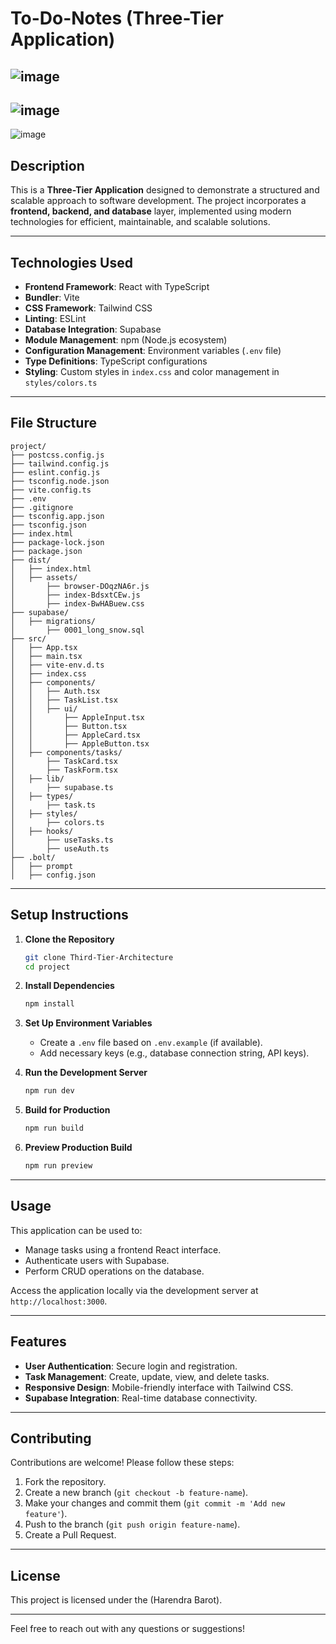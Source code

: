 # To-Do-Notes (Three-Tier Application)
![image](https://github.com/user-attachments/assets/8dc0673c-a016-436b-95ad-4b3389a04c30)
---
![image](https://github.com/user-attachments/assets/e2d3693b-b1bb-472e-8038-21712809863c)
---
![image](https://github.com/user-attachments/assets/aebb6280-b79a-4cad-8bcc-536af3a0f012)

## Description
This is a **Three-Tier Application** designed to demonstrate a structured and scalable approach to software development. The project incorporates a **frontend, backend, and database** layer, implemented using modern technologies for efficient, maintainable, and scalable solutions.

---

## Technologies Used
- **Frontend Framework**: React with TypeScript
- **Bundler**: Vite
- **CSS Framework**: Tailwind CSS
- **Linting**: ESLint
- **Database Integration**: Supabase
- **Module Management**: npm (Node.js ecosystem)
- **Configuration Management**: Environment variables (`.env` file)
- **Type Definitions**: TypeScript configurations
- **Styling**: Custom styles in `index.css` and color management in `styles/colors.ts`

---

## File Structure
```
project/
├── postcss.config.js
├── tailwind.config.js
├── eslint.config.js
├── tsconfig.node.json
├── vite.config.ts
├── .env
├── .gitignore
├── tsconfig.app.json
├── tsconfig.json
├── index.html
├── package-lock.json
├── package.json
├── dist/
│   ├── index.html
│   ├── assets/
│       ├── browser-DOqzNA6r.js
│       ├── index-BdsxtCEw.js
│       ├── index-BwHABuew.css
├── supabase/
│   ├── migrations/
│       ├── 0001_long_snow.sql
├── src/
│   ├── App.tsx
│   ├── main.tsx
│   ├── vite-env.d.ts
│   ├── index.css
│   ├── components/
│   │   ├── Auth.tsx
│   │   ├── TaskList.tsx
│   │   ├── ui/
│   │       ├── AppleInput.tsx
│   │       ├── Button.tsx
│   │       ├── AppleCard.tsx
│   │       ├── AppleButton.tsx
│   ├── components/tasks/
│       ├── TaskCard.tsx
│       ├── TaskForm.tsx
│   ├── lib/
│       ├── supabase.ts
│   ├── types/
│       ├── task.ts
│   ├── styles/
│       ├── colors.ts
│   ├── hooks/
│       ├── useTasks.ts
│       ├── useAuth.ts
├── .bolt/
│   ├── prompt
│   ├── config.json
```

---

## Setup Instructions
1. **Clone the Repository**
   ```bash
   git clone Third-Tier-Architecture
   cd project
   ```

2. **Install Dependencies**
   ```bash
   npm install
   ```

3. **Set Up Environment Variables**
   - Create a `.env` file based on `.env.example` (if available).
   - Add necessary keys (e.g., database connection string, API keys).

4. **Run the Development Server**
   ```bash
   npm run dev
   ```

5. **Build for Production**
   ```bash
   npm run build
   ```

6. **Preview Production Build**
   ```bash
   npm run preview
   ```

---

## Usage
This application can be used to:
- Manage tasks using a frontend React interface.
- Authenticate users with Supabase.
- Perform CRUD operations on the database.

Access the application locally via the development server at `http://localhost:3000`.

---

## Features
- **User Authentication**: Secure login and registration.
- **Task Management**: Create, update, view, and delete tasks.
- **Responsive Design**: Mobile-friendly interface with Tailwind CSS.
- **Supabase Integration**: Real-time database connectivity.

---

## Contributing
Contributions are welcome! Please follow these steps:
1. Fork the repository.
2. Create a new branch (`git checkout -b feature-name`).
3. Make your changes and commit them (`git commit -m 'Add new feature'`).
4. Push to the branch (`git push origin feature-name`).
5. Create a Pull Request.

---

## License
This project is licensed under the (Harendra Barot).

---

Feel free to reach out with any questions or suggestions!
